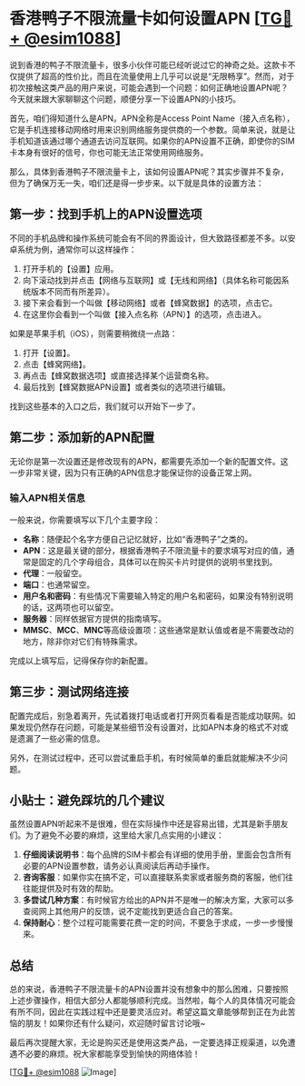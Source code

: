 # 香港鸭子不限流量卡如何设置APN [[TG💪+ @esim1088](https://t.me/s/esim1088)]

说到香港的鸭子不限流量卡，很多小伙伴可能已经听说过它的神奇之处。这款卡不仅提供了超高的性价比，而且在流量使用上几乎可以说是“无限畅享”。然而，对于初次接触这类产品的用户来说，可能会遇到一个问题：如何正确地设置APN呢？今天就来跟大家聊聊这个问题，顺便分享一下设置APN的小技巧。

首先，咱们得知道什么是APN。APN全称是Access Point Name（接入点名称），它是手机连接移动网络时用来识别网络服务提供商的一个参数。简单来说，就是让手机知道该通过哪个通道去访问互联网。如果你的APN设置不正确，即使你的SIM卡本身有很好的信号，你也可能无法正常使用网络服务。

那么，具体到香港鸭子不限流量卡上，该如何设置APN呢？其实步骤并不复杂，但为了确保万无一失，咱们还是得一步步来。以下就是具体的设置方法：

## 第一步：找到手机上的APN设置选项

不同的手机品牌和操作系统可能会有不同的界面设计，但大致路径都差不多。以安卓系统为例，通常你可以这样操作：

1. 打开手机的【设置】应用。
2. 向下滚动找到并点击【网络与互联网】或【无线和网络】（具体名称可能因系统版本不同而有所差异）。
3. 接下来会看到一个叫做【移动网络】或者【蜂窝数据】的选项，点击它。
4. 在这里你会看到一个叫做【接入点名称（APN）】的选项，点击进入。

如果是苹果手机（iOS），则需要稍微绕一点路：

1. 打开【设置】。
2. 点击【蜂窝网络】。
3. 再点击【蜂窝数据选项】或直接选择某个运营商名称。
4. 最后找到【蜂窝数据APN设置】或者类似的选项进行编辑。

找到这些基本的入口之后，我们就可以开始下一步了。

## 第二步：添加新的APN配置

无论你是第一次设置还是修改现有的APN，都需要先添加一个新的配置文件。这一步非常关键，因为只有正确的APN信息才能保证你的设备正常上网。

### 输入APN相关信息

一般来说，你需要填写以下几个主要字段：

- **名称**：随便起个名字方便自己记忆就好，比如“香港鸭子”之类的。
- **APN**：这是最关键的部分，根据香港鸭子不限流量卡的要求填写对应的值，通常是固定的几个字母组合，具体可以在购买卡片时提供的说明书里找到。
- **代理**：一般留空。
- **端口**：也通常留空。
- **用户名和密码**：有些情况下需要输入特定的用户名和密码，如果没有特别说明的话，这两项也可以留空。
- **服务器**：同样依据官方提供的指南填写。
- **MMSC**、**MCC**、**MNC**等高级设置项：这些通常是默认值或者是不需要改动的地方，除非你对它们有特殊需求。

完成以上填写后，记得保存你的新配置。

## 第三步：测试网络连接

配置完成后，别急着离开，先试着拨打电话或者打开网页看看是否能成功联网。如果发现仍然存在问题，可能是某些细节没有设置对，比如APN本身的格式不对或是遗漏了一些必需的信息。

另外，在测试过程中，还可以尝试重启手机，有时候简单的重启就能解决不少问题。

## 小贴士：避免踩坑的几个建议

虽然设置APN听起来不是很难，但在实际操作中还是容易出错，尤其是新手朋友们。为了避免不必要的麻烦，这里给大家几点实用的小建议：

1. **仔细阅读说明书**：每个品牌的SIM卡都会有详细的使用手册，里面会包含所有必要的APN设置参数，请务必认真阅读后再动手操作。
2. **咨询客服**：如果你实在搞不定，可以直接联系卖家或者服务商的客服，他们往往能提供及时有效的帮助。
3. **多尝试几种方案**：有时候官方给出的APN并不是唯一的解决方案，大家可以多查阅网上其他用户的反馈，说不定能找到更适合自己的答案。
4. **保持耐心**：整个过程可能需要花费一定的时间，不要急于求成，一步一步慢慢来。

## 总结

总的来说，香港鸭子不限流量卡的APN设置并没有想象中的那么困难，只要按照上述步骤操作，相信大部分人都能够顺利完成。当然啦，每个人的具体情况可能会有所不同，因此在实践过程中还是要灵活应对。希望这篇文章能够帮到正在为此苦恼的朋友！如果你还有什么疑问，欢迎随时留言讨论哦~

最后再次提醒大家，无论是购买还是使用这类产品，一定要选择正规渠道，以免遭遇不必要的麻烦。祝大家都能享受到愉快的网络体验！

[[TG💪+ @esim1088](https://t.me/s/esim1088) ![Image](https://i.postimg.cc/4NQfJmqS/Snipaste-2025-05-13-00-14-12.png)]